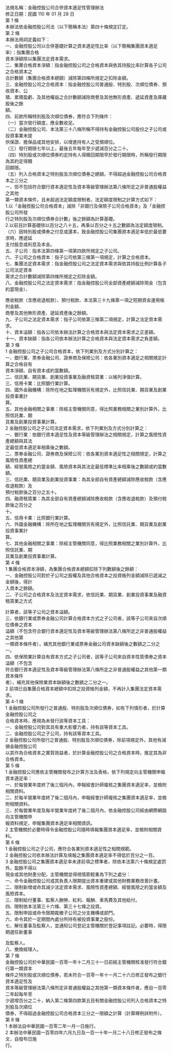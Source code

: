 法規名稱：金融控股公司合併資本適足性管理辦法  
修正日期：民國 110 年 01 月 28 日  
第 1 條  
本辦法依金融控股公司法（以下簡稱本法）第四十條規定訂定。  
第 2 條  
本辦法用詞定義如下：  
一、金融控股公司以合併基礎計算之資本適足性比率（以下簡稱集團資本適足率）：指集團合格  
資本淨額除以集團法定資本需求。  
二、集團合格資本淨額：指金融控股公司之合格資本與依其持股比率計算各子公司之合格資本之  
合計數額（集團合格資本總額）減除第四條所規定之扣除金額。  
三、金融控股公司之合格資本：指金融控股公司普通股、特別股、次順位債券、預收資本、公  
積、累積盈虧、及其他權益之合計數額減除商譽及其他無形資產、遞延資產及庫藏股後之餘  
額。  
四、前款所稱特別股及次順位債券，應符合下列條件：  
（一）當次發行額度，應全數收足。  
（二）金融控股公司、本法第三十八條所稱不得持有金融控股公司股份之子公司或投資事業未提  
供保證、擔保品或其他安排，以增進持有人之受償順位。  
（三）發行期限七年以上，最後五年每年至少遞減百分之二十。  
（四）特別股或次順位債券約定持有人得贖回期限早於發行期限時，所稱發行期限為其約定得贖  
回期限。  
（五）列入合格資本之特別股及次順位債券之總額，不得超過金融控股公司合格資本之三分之  
一，但不包括符合銀行資本適足性及資本等級管理辦法第八條所定之非普通股權益之其他  
第一類資本條件，且未超過法定額度限制者。法定額度限制之計算方式如下：  
1.以「金融控股公司合格資本」減除「非銀行及保險子公司合格資本」及「金融控股公司所發  
行之特別股及次順位債券合計數」後之餘額為計算基礎。  
2.以前目計算基礎除以百分之八十五，再乘以百分之十五之數額為法定額度限制。  
（六）因特別股或債券之付息或還本，致金融控股公司集團資本適足率低於最低要求時，應遞延  
支付股息或利息及本金。  
五、子公司：指本法第四條第一項第四款所規定之子公司。  
六、子公司之合格資本：指子公司依第三條第一項規定，計算之合格資本。  
七、集團法定資本需求：指金融控股公司之法定資本需求與依其持股比例計算各子公司法定資本  
需求之合計數額減除第四條所規定之扣除金額。  
八、金融控股公司之法定資本需求：指金融控股公司全部資產總額減除現金（包含約當現金）、  


應收稅款（含應收退稅款）、預付稅款、本法第三十九條第一項之短期資金運用帳列金額、  
商譽及其他無形資產、遞延資產後之餘額。  
九、子公司之法定資本需求：指子公司依第三條第二項規定，計算之法定資本需求。  
十、資本溢額：指各公司依本辦法計算之合格資本與法定資本需求之正差額。  
十一、資本缺額：指各公司依本辦法計算之合格資本與法定資本需求之負差額。  
第 3 條  
1 金融控股公司之子公司合格資本，依下列業別及方式分別計算之：  
一、銀行業、票券金融公司、證券商及保險公司：依各業別資本適足之相關規定計算之合格自有  
資本淨額、自有資本或約當數額。  
二、信託業、期貨業、創業投資事業及融資租賃業：以帳列淨值計算。  
三、信用卡業：比照銀行業計算。  
四、國外金融機構：除所在地之監理機關另有規定外，比照信託業、期貨業及創業投資事業計  
算。  
五、其他金融相關之事業：除經主管機關同意，得比照業務相關之業別計算外，比照信託業、期  
貨業及創業投資事業計算。  
2 金融控股公司之子公司法定資本需求，依下列業別及方式分別計算之：  
一、銀行業：依銀行資本適足性及資本等級管理辦法之相關規定，計算之風險性資產總額與其法  
定最低資本適足率相乘後之數額。  
二、票券金融公司、證券商及保險公司：依各業別資本適足性之相關規定，計算之風險性資產總  
額、經營風險之約當金額、風險資本與其法定最低標準比率相乘後之數額或約當數額。  
三、信託業、期貨業及創業投資事業：為其全部自有資產總額減除應收稅款（含應收退稅款）及  
預付稅款後之百分之五十。  
四、融資租賃業：為其全部自有資產總額減除應收稅款（含應收退稅款）及預付稅款後之百分之  
十。  
五、信用卡業：比照銀行業計算。  
六、外國金融機構：除所在地之監理機關另有規定外，比照信託業、期貨業及創業投資事業計  
算。  
七、其他金融相關之事業：除經主管機關同意，得比照業務相關之業別計算外，比照信託業、期  
貨業及創業投資事業計算。  
第 4 條  
1 集團合格資本淨額，為集團合格資本總額扣除下列數額後之餘額：  
一、金融控股公司對於子公司之股權及其他合格資本之投資帳列金額減除已遞減之金額後，得計  
入資本之餘額。  
二、子公司之合格資本及法定資本需求，依信託業、期貨業、創業投資事業及融資租賃業之方式  


計算者，該等子公司之資本溢額。  
三、依銀行業或票券金融公司計算合格資本方式之子公司者，該等子公司來自次順位債券之資本  
溢額（不包含符合銀行資本適足性及資本等級管理辦法第八條所定之非普通股權益之其他第  
一類資本條件者），補充其他銀行業或票券金融公司資本缺額後之數額之二分之一。  
四、依保險業計算自有資本方式之子公司者，該等子公司來自資本性質債券之資本溢額（不包含  
符合銀行資本適足性及資本等級管理辦法第八條所定之非普通股權益之其他第一類資本條件  
者），補充其他保險業資本缺額後之數額之二分之一。  
2 前項已自集團合格資本總額中扣除之投資帳列金額，不再計入集團法定資本需求。  
第 4-1 條  
1 金融控股公司所發行之普通股、特別股及次順位債券，如有下列情形者，於計算金融控股公司之  
合格資本時，應視為未發行該等資本工具：  
一、金融控股公司對其具有重大影響力者，持有該等資本工具。  
二、金融控股公司之子公司，持有該等資本工具。  
2 金融控股公司所發行之普通股、特別股及次順位債券，除前項規定外，其他有減損金融控股公司  
以其作為合格資本之實質效益者，於計算金融控股公司之合格資本時，推定其為非合格資本。  
第 5 條  
1 金融控股公司應依主管機關發布之計算方法及表格，依下列規定向主管機關申報資本適足率：  
一、於每營業年度終了後三個月內，申報經會計師複核之集團資本適足率，並檢附相關資料。  
二、於每半營業年度終了後二個月內，申報經會計師複核之集團資本適足率，並檢附相關資料。  
三、於每營業年度及每半營業年度終了後二個月內，依金融控股公司經由網際網路向主管機關申  
報資料規定，申報集團資本適足率相關資訊。  
2 主管機關於必要時得令金融控股公司隨時填報集團資本適足率，並檢附相關資料。  
第 6 條  
1 金融控股公司之子公司，應符合各業別資本適足性之相關規範。  
2 金融控股公司依本辦法計算及填報之集團資本適足率不得低於百分之一百。  
3 金融控股公司之集團資本適足率未達前項之標準者，除依本法第六十條規定處罰外，盈餘不得以  
現金或其他財產分配，主管機關並得視情節輕重為下列之處分：  
一、命令金融控股公司或其負責人限期提出資本重建或其他財務業務改善計畫。  
二、限制新增或命其減少法定資本需求、風險性資產總額、經營風險之約當金額及風險資本。  
三、限制給付董事、監察人酬勞、紅利、報酬、車馬費及其他給付。  
四、限制依本法第三十六條、第三十七條之投資。  
五、限制申設或命令限期裁撤子公司之分支機構或部門。  
六、命令其於一定期間內處分所持有被投資事業之股份。  
七、解任董事及監察人，並通知公司登記主管機關於登記事項註記。必要時，得限期選任新董事  


及監察人。  
八、撤換經理人。  
第 7 條  
金融控股公司於中華民國一百零一年十二月三十一日前經主管機關核准發行符合銀行第一類資本  
條件之特別股或次順位債券，若未符合一百零一年十一月二十六日修正發布之銀行資本適足性及  
資本等級管理辦法第八條所定非普通股權益之其他第一類資本條件者，應自一百零二年起每年至  
少遞增百分之二十，納入第二條第四款第五目有關金融控股公司列入合格資本之特別股及次順位  
債券，不得超過金融控股公司合格資本三分之一限額之計算（計算釋例詳附件）。  
第 8 條  
1 本辦法自中華民國一百零二年一月一日施行。  
2 本辦法中華民國一百零四年六月九日及一百一十年一月二十八日修正發布之條文，自發布日施  
行。  


